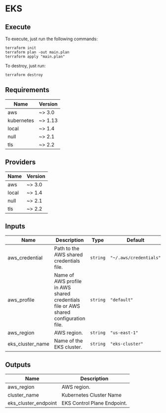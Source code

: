# EKS

## Execute

To execute, just run the following commands:

```shell
terraform init
terraform plan -out main.plan
terraform apply "main.plan"
```

To destroy, just run:

```shell
terraform destroy
```

## Requirements

| Name | Version |
|------|---------|
| aws | ~> 3.0 |
| kubernetes | ~> 1.13 |
| local | ~> 1.4 |
| null | ~> 2.1 |
| tls | ~> 2.2 |

## Providers

| Name | Version |
|------|---------|
| aws | ~> 3.0 |
| local | ~> 1.4 |
| null | ~> 2.1 |
| tls | ~> 2.2 |

## Inputs

| Name | Description | Type | Default | Required |
|------|-------------|------|---------|:--------:|
| aws\_credential | Path to the AWS shared credentials file. | `string` | `"~/.aws/credentials"` | no |
| aws\_profile | Name of AWS profile in AWS shared credentials file or AWS shared configuration file. | `string` | `"default"` | no |
| aws\_region | AWS region. | `string` | `"us-east-1"` | no |
| eks\_cluster\_name | Name of the EKS cluster. | `string` | `"eks-cluster"` | no |

## Outputs

| Name | Description |
|------|-------------|
| aws\_region | AWS region. |
| cluster\_name | Kubernetes Cluster Name |
| eks\_cluster\_endpoint | EKS Control Plane Endpoint. |
